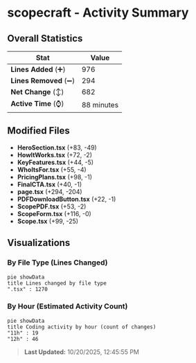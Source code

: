 # scopecraft - Activity Summary 

## Overall Statistics

| Stat                   | Value                                                             |
| ---------------------- | ----------------------------------------------------------------- |
| **Lines Added** (➕)   | 976                                          |
| **Lines Removed** (➖) | 294                                        |
| **Net Change** (↕)    | 682                |
| **Active Time** (⌚)   | 88 minutes |


## Modified Files
- **HeroSection.tsx** (+83, -49)
- **HowItWorks.tsx** (+72, -2)
- **KeyFeatures.tsx** (+44, -5)
- **WhoItsFor.tsx** (+55, -4)
- **PricingPlans.tsx** (+98, -1)
- **FinalCTA.tsx** (+40, -1)
- **page.tsx** (+294, -204)
- **PDFDownloadButton.tsx** (+22, -1)
- **ScopePDF.tsx** (+53, -2)
- **ScopeForm.tsx** (+116, -0)
- **Scope.tsx** (+99, -25)

## Visualizations

### By File Type (Lines Changed)

```mermaid
pie showData
title Lines changed by file type
".tsx" : 1270
```

### By Hour (Estimated Activity Count)

```mermaid
pie showData
title Coding activity by hour (count of changes)
"11h" : 19
"12h" : 46
```


> **Last Updated:** 10/20/2025, 12:45:55 PM